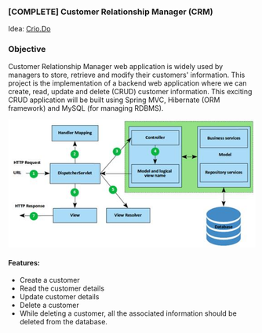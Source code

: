 ### [COMPLETE] Customer Relationship Manager (CRM)
Idea: [Crio.Do](https://www.crio.do/projects/project-crm-spring/)

### **Objective**
Customer Relationship Manager web application is widely used by managers to store, retrieve and modify their customers' information. This project is the implementation of a backend web application where we can create, read, update and delete (CRUD) customer information. This exciting CRUD application will be built using Spring MVC, Hibernate (ORM framework) and MySQL (for managing RDBMS).

![flowchart](/src/main/resources/static/flowchart.jpg)

#### Features: 

- Create a customer
- Read the customer details
- Update customer details
- Delete a customer
- While deleting a customer, all the associated information should be deleted from the database.
